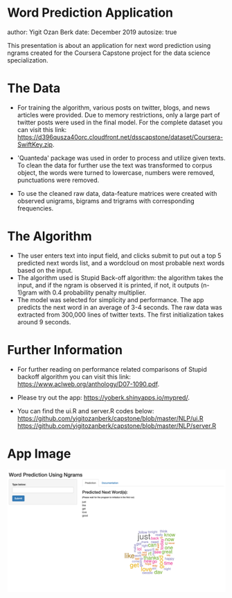 Word Prediction Application
========================================================
author: Yigit Ozan Berk
date: December 2019
autosize: true

This presentation is about an application for next word prediction using ngrams created for the Coursera Capstone project for the data science specialization.

The Data
========================================================

- For training the algorithm, various posts on twitter, blogs, and news articles were provided. Due to memory restrictions, only a large part of twitter posts were used in the final model. For the complete dataset you can visit this link:
<https://d396qusza40orc.cloudfront.net/dsscapstone/dataset/Coursera-SwiftKey.zip>.

- 'Quanteda' package was used in order to process and utilize given texts. To clean the data for further use the text was transformed to corpus object, the words were turned to lowercase, numbers were removed, punctuations were removed.

- To use the cleaned raw data, data-feature matrices were created with observed unigrams, bigrams and trigrams with corresponding frequencies.


The Algorithm
========================================================
- The user enters text into input field, and clicks submit to put out a top 5 predicted next words list, and a wordcloud on most probable next words based on the input.
- The algorithm used is Stupid Back-off algorithm: the algorithm takes the input, and if the ngram is observed it is printed, if not, it outputs (n-1)gram with 0.4 probability penalty multiplier. 
- The model was selected for simplicity and performance. The app predicts the next word in an average of 3-4 seconds. The raw data was extracted from 300,000 lines of twitter texts. The first initialization takes around 9 seconds.



Further Information
========================================================

- For further reading on performance related comparisons of Stupid backoff algorithm you can visit this link:
<https://www.aclweb.org/anthology/D07-1090.pdf>.

- Please try out the app:
<https://yoberk.shinyapps.io/mypred/>.

- You can find the ui.R and server.R codes below:
<https://github.com/yigitozanberk/capstone/blob/master/NLP/ui.R>
<https://github.com/yigitozanberk/capstone/blob/master/NLP/server.R>

App Image
========================================================

![app image](ShinyImage.png)
